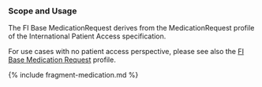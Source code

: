 ### Scope and Usage

The FI Base MedicationRequest derives from the MedicationRequest profile of the International
Patient Access specification.

For use cases with no patient access perspective, please see also the
[FI Base Medication Request](StructureDefinition-fi-base-medication-request.html) profile.


{% include fragment-medication.md %}